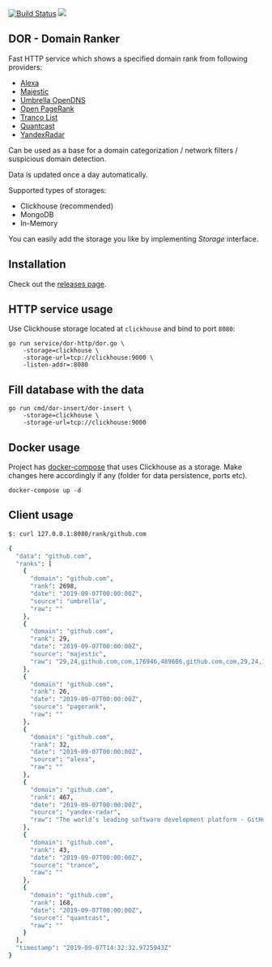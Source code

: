 [![Build Status](https://travis-ci.org/ilyaglow/dor.svg?branch=master)](https://travis-ci.org/ilyaglow/dor)
[![](https://godoc.org/github.com/ilyaglow/dor?status.svg)](http://godoc.org/github.com/ilyaglow/dor)

DOR - Domain Ranker
-------------------

Fast HTTP service which shows a specified domain rank from following providers:
- [Alexa](https://www.alexa.com/topsites)
- [Majestic](https://blog.majestic.com/development/alexa-top-1-million-sites-retired-heres-majestic-million/)
- [Umbrella OpenDNS](https://umbrella.cisco.com/blog/2016/12/14/cisco-umbrella-1-million/)
- [Open PageRank](https://www.domcop.com/top-10-million-domains)
- [Tranco List](https://tranco-list.eu/)
- [Quantcast](https://www.quantcast.com/top-sites/)
- [YandexRadar](https://radar.yandex.ru/)

Can be used as a base for a domain categorization / network filters /
suspicious domain detection.

Data is updated once a day automatically.

Supported types of storages:
* Clickhouse (recommended)
* MongoDB
* In-Memory

You can easily add the storage you like by implementing _Storage_ interface.

## Installation

Check out the [releases page](https://github.com/ilyaglow/dor/releases).

## HTTP service usage

Use Clickhouse storage located at `clickhouse` and bind to port `8080`:
```
go run service/dor-http/dor.go \
    -storage=clickhouse \
    -storage-url=tcp://clickhouse:9000 \
    -listen-addr=:8080
```

## Fill database with the data

```
go run cmd/dor-insert/dor-insert \
    -storage=clickhouse \
    -storage-url=tcp://clickhouse:9000
```

## Docker usage

Project has [docker-compose](docker-compose.yml) that uses Clickhouse as a
storage. Make changes here accordingly if any (folder for data persistence,
ports etc).

```
docker-compose up -d
```


## Client usage

```sh
$: curl 127.0.0.1:8080/rank/github.com

{
  "data": "github.com",
  "ranks": [
    {
      "domain": "github.com",
      "rank": 2698,
      "date": "2019-09-07T00:00:00Z",
      "source": "umbrella",
      "raw": ""
    },
    {
      "domain": "github.com",
      "rank": 29,
      "date": "2019-09-07T00:00:00Z",
      "source": "majestic",
      "raw": "29,24,github.com,com,176946,489686,github.com,com,29,24,176096,487221"
    },
    {
      "domain": "github.com",
      "rank": 26,
      "date": "2019-09-07T00:00:00Z",
      "source": "pagerank",
      "raw": ""
    },
    {
      "domain": "github.com",
      "rank": 32,
      "date": "2019-09-07T00:00:00Z",
      "source": "alexa",
      "raw": ""
    },
    {
      "domain": "github.com",
      "rank": 467,
      "date": "2019-09-07T00:00:00Z",
      "source": "yandex-radar",
      "raw": "The world’s leading software development platform · GitHub,github.com,,Сервисы,,,1520000,2340000,,,"
    },
    {
      "domain": "github.com",
      "rank": 43,
      "date": "2019-09-07T00:00:00Z",
      "source": "tranco",
      "raw": ""
    },
    {
      "domain": "github.com",
      "rank": 168,
      "date": "2019-09-07T00:00:00Z",
      "source": "quantcast",
      "raw": ""
    }
  ],
  "timestamp": "2019-09-07T14:32:32.9725943Z"
}
```
